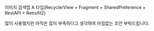 이미지 검색앱 A 타입(RecyclerView + Fragment + SharedPreference + RestAPI + Retrofit2)

많이 사용했지만 아직은 많이 부족하다고 생각하여 아낌없는 조언 부탁드립니다.

